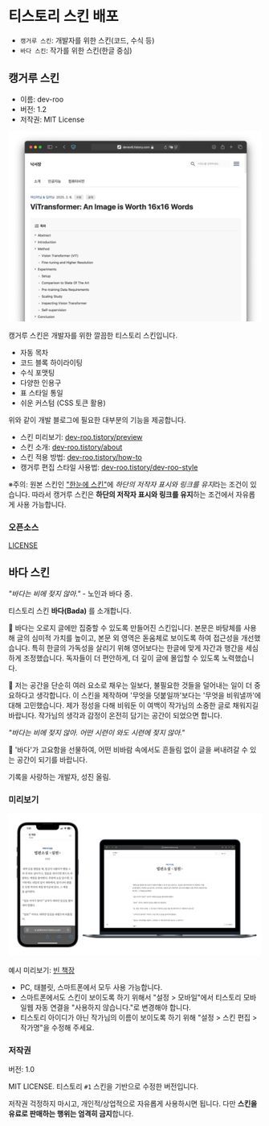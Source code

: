 # 티스토리 스킨 배포

- `캥거루 스킨`: 개발자를 위한 스킨(코드, 수식 등)
- `바다 스킨`: 작가를 위한 스킨(한글 중심)

## 캥거루 스킨

- 이름: dev-roo
- 버전: 1.2
- 저작권: MIT License

![캥거루 미리보기](/dev-roo/skin/preview1600.jpg)

캥거루 스킨은 개발자를 위한 깔끔한 티스토리 스킨입니다.

- 자동 목차
- 코드 블록 하이라이팅
- 수식 포맷팅
- 다양한 인용구
- 표 스타일 통일
- 쉬운 커스텀 (CSS 토큰 활용)

위와 같이 개발 블로그에 필요한 대부분의 기능을 제공합니다.

- 스킨 미리보기: [dev-roo.tistory/preview](https://dev-roo.tistory.com/entry/preview)
- 스킨 소개: [dev-roo.tistory/about](https://dev-roo.tistory.com/entry/about)
- 스킨 적용 방법: [dev-roo.tistory/how-to](https://dev-roo.tistory.com/entry/how-to)
- 캥거루 편집 스타일 사용법: [dev-roo.tistory/dev-roo-style](https://dev-roo.tistory.com/entry/dev-roo-style)

※주의: 원본 스킨인 ["한눈에 스킨"](https://toyou101.tistory.com/16)에 *하단의 저작자 표시와 링크를 유지*라는 조건이 있습니다. 따라서 캥거루 스킨은 **하단의 저작자 표시와 링크를 유지**하는 조건에서 자유롭게 사용 가능합니다.

### 오픈소스

[LICENSE](/dev-roo/skin/images/LICENSE)

## 바다 스킨

*"바다는 비에 젖지 않아."* - 노인과 바다 중.

티스토리 스킨 **바다(Bada)** 를 소개합니다.

📘 바다는 오로지 글에만 집중할 수 있도록 만들어진 스킨입니다. 본문은 바탕체를 사용해 글의 심미적 가치를 높이고, 본문 외 영역은 돋움체로 보이도록 하여 접근성을 개선했습니다. 특히 한글의 가독성을 살리기 위해 영어보다는 한글에 맞게 자간과 행간을 세심하게 조정했습니다. 독자들이 더 편안하게, 더 깊이 글에 몰입할 수 있도록 노력했습니다.

💭 저는 공간을 단순히 여러 요소로 채우는 일보다, 불필요한 것들을 덜어내는 일이 더 중요하다고 생각합니다. 이 스킨을 제작하며 '무엇을 덧붙일까'보다는 '무엇을 비워낼까'에 대해 고민했습니다. 제가 정성을 다해 비워둔 이 여백이 작가님의 소중한 글로 채워지길 바랍니다. 작가님의 생각과 감정이 온전히 담기는 공간이 되었으면 합니다.

*"바다는 비에 젖지 않아. 어떤 시련이 와도 시련에 젖지 않아."*

🌊 '바다'가 고요함을 선물하여, 어떤 비바람 속에서도 흔들림 없이 글을 써내려갈 수 있는 공간이 되기를 바랍니다.

기록을 사랑하는 개발자, 성진 올림.

### 미리보기

![바다 미리보기](/bada/_dev/mockup.png)

예시 미리보기: [빈 책장](https://jokikomori.tistory.com/)

- PC, 태블릿, 스마트폰에서 모두 사용 가능합니다.
- 스마트폰에서도 스킨이 보이도록 하기 위해서 "설정 > 모바일"에서 티스토리 모바일웹 자동 연결을 "사용하지 않습니다."로 변경해야 합니다.
- 티스토리 아이디가 아닌 작가님의 이름이 보이도록 하기 위해 "설정 > 스킨 편집 > 작가명"을 수정해 주세요.

### 저작권

버전: 1.0

MIT LICENSE. 티스토리 `#1` 스킨을 기반으로 수정한 버전입니다.

저작권 걱정하지 마시고, 개인적/상업적으로 자유롭게 사용하시면 됩니다. 다만 **스킨을 유료로 판매하는 행위는 엄격히 금지**합니다.
